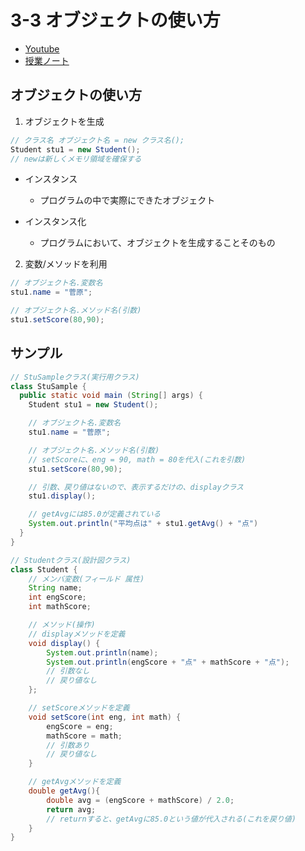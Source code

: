 # 3-3 オブジェクトの使い方

- [Youtube](https://youtu.be/HalozHg1LMM)
- [授業ノート](https://beyond-myself.net/nextdoor/java/3-3.pdf)

## オブジェクトの使い方

1. オブジェクトを生成

```java
// クラス名 オブジェクト名 = new クラス名();
Student stu1 = new Student();
// newは新しくメモリ領域を確保する
```

- インスタンス

  - プログラムの中で実際にできたオブジェクト

- インスタンス化
  - プログラムにおいて、オブジェクトを生成することそのもの

2. 変数/メソッドを利用

```java
// オブジェクト名.変数名
stu1.name = "菅原";

// オブジェクト名.メソッド名(引数)
stu1.setScore(80,90);
```

## サンプル

```java
// StuSampleクラス(実行用クラス)
class StuSample {
  public static void main (String[] args) {
    Student stu1 = new Student();

    // オブジェクト名.変数名
    stu1.name = "菅原";

    // オブジェクト名.メソッド名(引数)
    // setScoreに、eng = 90, math = 80を代入(これを引数)
    stu1.setScore(80,90);

    // 引数、戻り値はないので、表示するだけの、displayクラス
    stu1.display();

    // getAvgには85.0が定義されている
    System.out.println("平均点は" + stu1.getAvg() + "点")
  }
}
```

```java
// Studentクラス(設計図クラス)
class Student {
    // メンバ変数(フィールド 属性)
    String name;
    int engScore;
    int mathScore;

    // メソッド(操作)
    // displayメソッドを定義
    void display() {
        System.out.println(name);
        System.out.println(engScore + "点" + mathScore + "点");
        // 引数なし
        // 戻り値なし
    };

    // setScoreメソッドを定義
    void setScore(int eng, int math) {
        engScore = eng;
        mathScore = math;
        // 引数あり
        // 戻り値なし
    }

    // getAvgメソッドを定義
    double getAvg(){
        double avg = (engScore + mathScore) / 2.0;
        return avg;
        // returnすると、getAvgに85.0という値が代入される(これを戻り値)
    }
}
```
